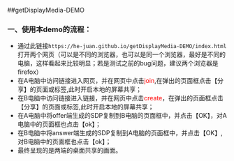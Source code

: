 ##getDisplayMedia-DEMO
### 一、使用本demo的流程：
 - 通过此链接`https://he-juan.github.io/getDisplayMedia-DEMO/index.html`打开两个网页（可以是不同的浏览器，也可以是同一个浏览器，最好是不同的电脑，这样看起来比较明显；若是测试之前的bug问题，建议两个浏览器是firefox）
 - 在A电脑中访问链接进入网页，并在网页中点击<font color=red>join</font>,在弹出的页面框点击【分享】的页面或标签,此时开启本地的屏幕共享；
 - 在B电脑中访问链接进入链接，并在网页中点击<font color=red>create</font>，在弹出的页面框点击【分享】的页面或标签,此时开启本地的屏幕共享；
 - 在A电脑中将offer端生成的SDP复制到B电脑的页面框中，并点击【OK】，对A电脑中的页面框也点击【ok】；
 - 在B电脑中将answer端生成的SDP复制到A电脑的页面框中，并点击【OK】,对B电脑中的页面框也点击【ok】；
 - 最终呈现的是两端的桌面共享的画面。
